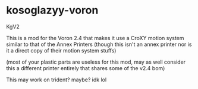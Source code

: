 # kosoglazyy-voron
KgV2

This is a mod for the Voron 2.4 that makes it use a CroXY motion system similar to that of the Annex Printers (though this isn't an annex printer nor is it a direct copy of their motion system stuffs)
 
(most of your plastic parts are useless for this mod, may as well consider this a different printer entirely that shares some of the v2.4 bom)

This may work on trident? maybe? idk lol
